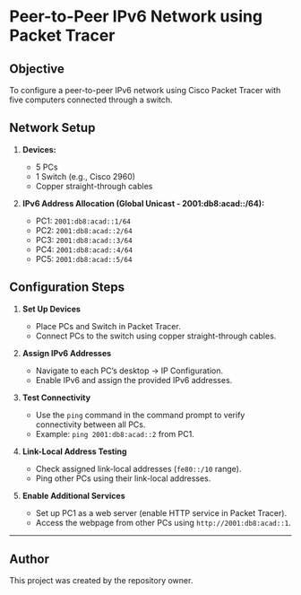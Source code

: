 # Peer-to-Peer IPv6 Network using Packet Tracer

## Objective
To configure a peer-to-peer IPv6 network using Cisco Packet Tracer with five computers connected through a switch.

## Network Setup
1. **Devices:**
   - 5 PCs
   - 1 Switch (e.g., Cisco 2960)
   - Copper straight-through cables

2. **IPv6 Address Allocation (Global Unicast - 2001:db8:acad::/64):**
   - PC1: `2001:db8:acad::1/64`
   - PC2: `2001:db8:acad::2/64`
   - PC3: `2001:db8:acad::3/64`
   - PC4: `2001:db8:acad::4/64`
   - PC5: `2001:db8:acad::5/64`

## Configuration Steps
1. **Set Up Devices**
   - Place PCs and Switch in Packet Tracer.
   - Connect PCs to the switch using copper straight-through cables.

2. **Assign IPv6 Addresses**
   - Navigate to each PC’s desktop → IP Configuration.
   - Enable IPv6 and assign the provided IPv6 addresses.

3. **Test Connectivity**
   - Use the `ping` command in the command prompt to verify connectivity between all PCs.
   - Example: `ping 2001:db8:acad::2` from PC1.

4. **Link-Local Address Testing**
   - Check assigned link-local addresses (`fe80::/10` range).
   - Ping other PCs using their link-local addresses.

5. **Enable Additional Services**
   - Set up PC1 as a web server (enable HTTP service in Packet Tracer).
   - Access the webpage from other PCs using `http://2001:db8:acad::1`.

---

## Author
This project was created by the repository owner.
